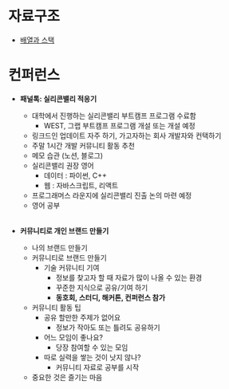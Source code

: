 # 자료구조
* [배열과 스택](https://github.com/hj20220908/TIL/tree/main/%EC%9E%90%EB%A3%8C%EA%B5%AC%EC%A1%B0)

# 컨퍼런스
- ****패널톡: 실리콘밸리 적응기****
    - 대학에서 진행하는 실리콘밸리 부트캠프 프로그램 수료함
        - WEST, 그랩 부트캠프 프로그램 개설 또는 개설 예정
    - 링크드인 업데이트 자주 하기, 가고자하는 회사 개발자와 컨택하기
    - 주말 1시간 개발 커뮤니티 활동 추천
    - 메모 습관 (노션, 블로그)
    - 실리콘밸리 권장 영어
        - 데이터 : 파이썬, C++
        - 웹 : 자바스크립트, 리액트
    - 프로그래머스 라운지에 실리콘밸리 진출 논의 마련 예정
    - 영어 공부
  
     <br/>
    
- ****커뮤니티로 개인 브랜드 만들기****
    - 나의 브랜드 만들기
    - 커뮤니티로 브랜드 만들기
        - 기술 커뮤니티 기여
            - 정보를 찾고자 할 때 자료가 많이 나올 수 있는 환경
            - 꾸준한 지식으로 공유/기여 하기
            - **동호회, 스터디, 해커톤, 컨퍼런스 참가**
    - 커뮤니티 활동 팁
        - 공유 할만한 주제가 없어요
            - 정보가 작아도 또는 틀려도 공유하기
        - 어느 모임이 좋나요?
            - 당장 참여할 수 있는 모임
        - 따로 실력을 쌓는 것이 낫지 않나?
            - 커뮤니티 자료로 공부를 시작
    - 중요한 것은 즐기는 마음